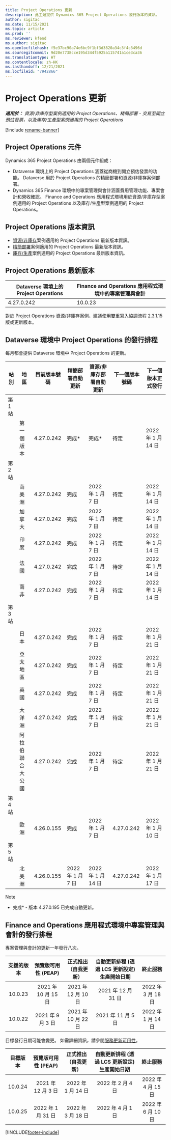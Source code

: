 ```yaml
---
title: Project Operations 更新
description: 此主題提供 Dynamics 365 Project Operations 發行版本的資訊。
author: sigitac
ms.date: 11/15/2021
ms.topic: article
ms.prod: ''
ms.reviewer: kfend
ms.author: sigitac
ms.openlocfilehash: f5e37bc90a74e6bc9f1bf3d3820a34c3f4c3496d
ms.sourcegitcommit: 9d20e7738cce195d344f5925a115741a1ce3ca36
ms.translationtype: HT
ms.contentlocale: zh-HK
ms.lasthandoff: 12/21/2021
ms.locfileid: "7942866"
---
```

# <a name="project-operations-updates"></a>Project Operations 更新

_**適用於：** 資源/非庫存型案例適用的 Project Operations、精簡部署 - 交易至開立預估發票，以及庫存/生產型案例適用的 Project Operations_

[!include [rename-banner](~/includes/cc-data-platform-banner.md)]

## <a name="project-operations-components"></a>Project Operations 元件

Dynamics 365 Project Operations 由兩個元件組成：

- Dataverse 環境上的 Project Operations 涵蓋從商機到開立預估發票的功能。 Dataverse 用於 Project Operations 的精簡部署和資源/非庫存案例部署。
- Dynamics 365 Finance 環境中的專案管理與會計涵蓋費用管理功能、專案會計和營收確認。 Finance and Operations 應用程式環境用於資源/非庫存型案例適用的 Project Operations 以及庫存/生產型案例適用的 Project Operations。

## <a name="project-operations-release-notes"></a>Project Operations 版本資訊
- [資源/非庫存](whats-new-dec-2021-resource-based.md)案例適用的 Project Operations 最新版本資訊。
- [精簡部署](../pro/whats-new/whats-new-dec-2021-lite.md)案例適用的 Project Operations 最新版本資訊。
- [庫存/生產](../prod-pma/whats-new/whats-new-oct-2021-stocked.md)案例適用的 Project Operations 最新版本資訊。

## <a name="project-operations-latest-version"></a>Project Operations 最新版本

| Dataverse 環境上的 Project Operations | Finance and Operations 應用程式環境中的專案管理與會計 | 
| --- | --- |
| 4.27.0.242 | 10.0.23 |

對於 Project Operations 資源/非庫存案例，建議使用雙重寫入協調流程 2.3.1.15 版或更新版本。

## <a name="release-schedule-for-project-operations-on-dataverse-environment"></a>Dataverse 環境中 Project Operations 的發行排程

每月都會提供 Dataverse 環境中 Project Operations 的更新。 

| 站別 | 地區 | 目前版本號碼 | 精簡部署自動更新 | 資源/非庫存部署自動更新 | 下一個版本號碼 | 下一個版本正式發行 |
|-----------|-----------------------|-----------------|--------------------|---------------------|---------------------|---------------------|
| 第 1 站 |   &nbsp;              |    &nbsp;       | &nbsp;             |      &nbsp;         |      &nbsp;         |      &nbsp;         |
|   &nbsp;  | 第一個版本         |  4.27.0.242     | 完成*          | 完成*           | 待定                 | 2022 年 1 月 14 日    |
| 第 2 站 |   &nbsp;              |    &nbsp;       | &nbsp;             |      &nbsp;         |      &nbsp;         |      &nbsp;         |
|   &nbsp;  | 南美洲         |  4.27.0.242     | 完成           | 2022 年 1 月 7 日    | 待定                 | 2022 年 1 月 14 日    |
|   &nbsp;  | 加拿大                |  4.27.0.242     | 完成           | 2022 年 1 月 7 日    | 待定                 | 2022 年 1 月 14 日    |
|   &nbsp;  | 印度                 |  4.27.0.242     | 完成           | 2022 年 1 月 7 日    | 待定                 | 2022 年 1 月 14 日    |
|   &nbsp;  | 法國                |  4.27.0.242     | 完成           | 2022 年 1 月 7 日    | 待定                 | 2022 年 1 月 14 日    |
|   &nbsp;  | 南非          |  4.27.0.242     | 完成           | 2022 年 1 月 7 日    | 待定                 | 2022 年 1 月 14 日    |
| 第 3 站 |      &nbsp;           |     &nbsp;      |     &nbsp;         |      &nbsp;         |      &nbsp;         |      &nbsp;         |
|   &nbsp;  | 日本                 |  4.27.0.242     | 完成           | 2022 年 1 月 7 日    | 待定                 | 2022 年 1 月 21 日    |
|   &nbsp;  | 亞太地區          |  4.27.0.242     | 完成           | 2022 年 1 月 7 日    | 待定                 | 2022 年 1 月 21 日    |
|   &nbsp;  | 英國         |  4.27.0.242     | 完成           | 2022 年 1 月 7 日    | 待定                 | 2022 年 1 月 21 日    |
|   &nbsp;  | 大洋洲               |  4.27.0.242     | 完成           | 2022 年 1 月 7 日    | 待定                 | 2022 年 1 月 21 日    |
|   &nbsp;  | 阿拉伯聯合大公國  |  4.27.0.242     | 完成           | 2022 年 1 月 7 日    | 待定                 | 2022 年 1 月 21 日    |
| 第 4 站 |     &nbsp;            |     &nbsp;      |     &nbsp;         |      &nbsp;         |      &nbsp;         |      &nbsp;         |
|   &nbsp;  | 歐洲                |  4.26.0.155     | 完成           | 2022 年 1 月 7 日    | 4.27.0.242          | 2022 年 1 月 10 日    |
| 第 5 站 |     &nbsp;            |     &nbsp;      |     &nbsp;         |      &nbsp;         |      &nbsp;         |      &nbsp;         |
|   &nbsp;  | 北美洲         |  4.26.0.155     | 2022 年 1 月 7 日   | 2022 年 1 月 14 日    | 4.27.0.242          | 2022 年 1 月 17 日    |

>[!Note]
> - 完成* - 版本 4.27.0.195 已完成自動更新。


## <a name="release-schedule-for-project-management-and-accounting-in-the-finance-and-operations-apps-environment"></a>Finance and Operations 應用程式環境中專案管理與會計的發行排程

專案管理與會計的更新一年發行八次。

|支援的版本| 預覽版可用性 (PEAP) | 正式推出（自我更新） | 自動更新排程 (透過 LCS 更新設定) 生產開始日期 |   終止服務   |
|:---------------:|:---------------------------:|:---------------------------------:|:--------------------------------------------------------------------:|:------------------:|
|     10.0.23     |      2021 年 10 月 15 日       |        2021 年 12 月 10 日          |                          2021 年 12 月 31 日                           | 2022 年 3 月 18 日     |
|     10.0.22     |      2021 年 9 月 3 日      |        2021 年 10 月 22 日           |                          2021 年 11 月 5 日                            | 2022 年 1 月 14 日   |


目標發行日期可能會變更。 如需詳細資訊，請參閱[服務更新可用性](/dynamics365/fin-ops-core/fin-ops/get-started/public-preview-releases?toc=%2fdynamics365%2ffinance%2ftoc.json)。

|目標版本 | 預覽版可用性 (PEAP) | 正式推出（自我更新） | 自動更新排程 (透過 LCS 更新設定) 生產開始日期 |   終止服務   |
|:---------------:|:---------------------------:|:---------------------------------:|:--------------------------------------------------------------------:|:------------------:|
|     10.0.24     |      2021 年 12 月 3 日       |        2022 年 1 月 14 日           |                          2022 年 2 月 4 日                            | 2022 年 4 月 15 日     |
|     10.0.25     |      2022 年 1 月 31 日       |        2022 年 3 月 18 日             |                          2022 年 4 月 1 日                               | 2022 年 6 月 10 日      |

[!INCLUDE[footer-include](../includes/footer-banner.md)]

